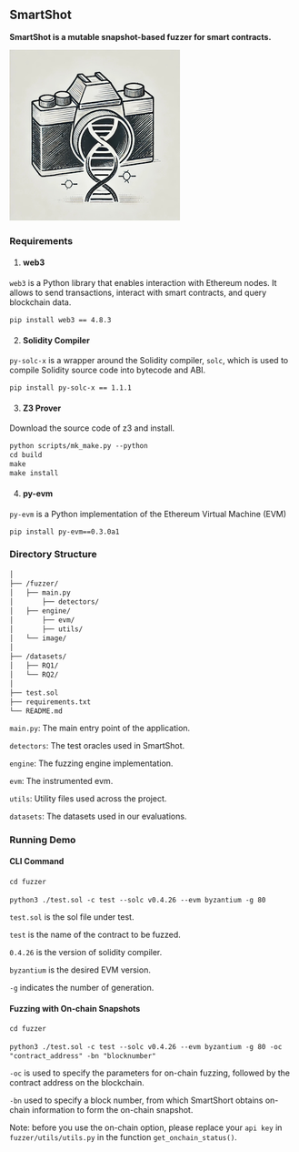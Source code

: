## SmartShot

**SmartShot is a mutable snapshot-based  fuzzer for smart contracts.**

![image](fuzzer/image/image.jpg)

### Requirements

1. #### web3

`web3` is a Python library that enables interaction with Ethereum nodes. It allows to send transactions, interact with smart contracts, and query blockchain data.

```shell
pip install web3 == 4.8.3
```

2. #### Solidity Compiler

`py-solc-x` is a wrapper around the Solidity compiler, `solc`, which is used to compile Solidity source code into bytecode and ABI.

```shell
pip install py-solc-x == 1.1.1
```

3. #### Z3 Prover

Download the source code of z3 and install.

```shell
python scripts/mk_make.py --python
cd build
make
make install
```

4. #### py-evm

`py-evm` is a Python implementation of the Ethereum Virtual Machine (EVM)

```shell
pip install py-evm==0.3.0a1
```

### Directory Structure

```
│
├── /fuzzer/
│   ├── main.py
│		├── detectors/
│   ├── engine/
│		├── evm/
│		├── utils/
│   └── image/
│
├── /datasets/
│   ├── RQ1/
│   └── RQ2/
│
├── test.sol
├── requirements.txt
└── README.md
```

`main.py`: The main entry point of the application.

`detectors`: The test oracles used in SmartShot.

`engine`: The fuzzing engine implementation.

`evm`: The instrumented evm.

`utils`: Utility files used across the project.

`datasets`: The datasets used in our evaluations.

### Running Demo

#### CLI Command

```shell
cd fuzzer

python3 ./test.sol -c test --solc v0.4.26 --evm byzantium -g 80
```

`test.sol` is the sol file under test.

 `test` is the name of the contract to be fuzzed.

 `0.4.26` is the version of solidity compiler.

 `byzantium` is the desired EVM version. 

 `-g` indicates the number of generation. 

#### Fuzzing with On-chain Snapshots

```shell
cd fuzzer

python3 ./test.sol -c test --solc v0.4.26 --evm byzantium -g 80 -oc "contract_address" -bn "blocknumber"
```

`-oc` is used to specify the parameters for on-chain fuzzing, followed by the contract address on the blockchain.

`-bn` used to specify a block number, from which SmartShort obtains on-chain information to form the on-chain snapshot.

Note: before you use the on-chain option, please replace your `api key` in `fuzzer/utils/utils.py` in the function `get_onchain_status()`.
